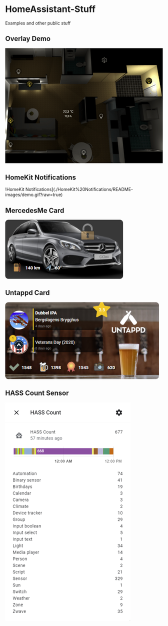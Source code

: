 # HomeAssistant-Stuff
Examples and other public stuff

## Overlay Demo
![Overlay Demo](./Overlay%20Demo/README-images/demo.gif?raw=true)

## HomeKit Notifications
!HomeKit Notifications](./HomeKit%20Notifications/README-images/demo.gif?raw=true)

## MercedesMe Card
![MercedesMe Card](./MercedesMe%20Card/example1.png?raw=true)

## Untappd Card
![Untappd Card](./Untappd%20Card/example.png?raw=true)

## HASS Count Sensor
![HASS Count](./HASS-Count%20Sensor/example.png?raw=true)
